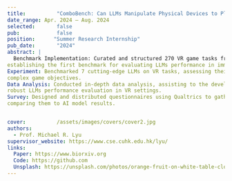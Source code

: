 ```yaml
---
title:          "ComboBench: Can LLMs Manipulate Physical Devices to Play VR Games?"
date_range: Apr. 2024 – Aug. 2024
selected:       false
pub:            false
position:      "Summer Research Internship"
pub_date:       "2024"
abstract: |
  Benchmark Implementation: Curated and structured 270 VR game tasks from four top-rated VR games,
establishing the first benchmark for evaluating LLMs performance in immersive VR environments.
Experiment: Benchmarked 7 cutting-edge LLMs on VR tasks, assessing their effectiveness in completing
complex game objectives.
Data Analysis: Conducted in-depth data analysis, assisting to the development of 3 scoring systems for
robust LLMs performance evaluation in VR settings.
Survey: Designed and distributed questionnaires using Qualtrics to gather human evaluations of VR tasks,
comparing them to AI model results.


cover:          /assets/images/covers/cover2.jpg
authors: 
  - Prof. Michael R. Lyu 
supervisor_website: https://www.cse.cuhk.edu.hk/lyu/
links:
  Paper: https://www.biorxiv.org
  Code: https://github.com
  Unsplash: https://unsplash.com/photos/orange-fruit-on-white-table-cloth-ISX_imp8t1o
---
```

